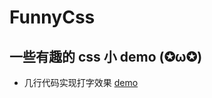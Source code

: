 # FunnyCss

## 一些有趣的 css 小 demo (✪ω✪)

- 几行代码实现打字效果 [demo](https://github.com/YaliixxG/FunnyCss/typing.html)
